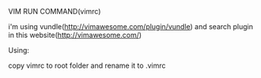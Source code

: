 VIM RUN COMMAND(vimrc)

i'm using vundle(http://vimawesome.com/plugin/vundle) and search plugin in this website(http://vimawesome.com/)

Using:

copy vimrc to root folder and rename it to .vimrc
